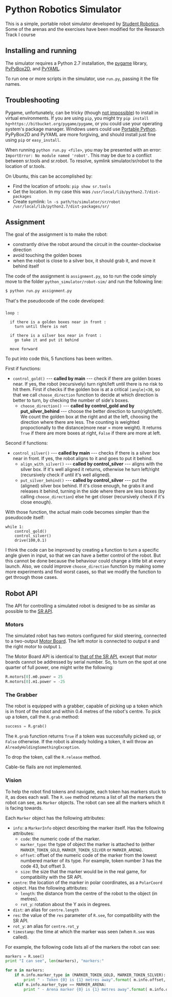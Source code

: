 Python Robotics Simulator
================================

This is a simple, portable robot simulator developed by [Student Robotics](https://studentrobotics.org).
Some of the arenas and the exercises have been modified for the Research Track I course

Installing and running
----------------------

The simulator requires a Python 2.7 installation, the [pygame](http://pygame.org/) library, [PyPyBox2D](https://pypi.python.org/pypi/pypybox2d/2.1-r331), and [PyYAML](https://pypi.python.org/pypi/PyYAML/).

To run one or more scripts in the simulator, use `run.py`, passing it the file names. 


## Troubleshooting

Pygame, unfortunately, can be tricky (though [not impossible](http://askubuntu.com/q/312767)) to install in virtual environments. If you are using `pip`, you might try `pip install hg+https://bitbucket.org/pygame/pygame`, or you could use your operating system's package manager. Windows users could use [Portable Python](http://portablepython.com/). PyPyBox2D and PyYAML are more forgiving, and should install just fine using `pip` or `easy_install`.


When running `python run.py <file>`, you may be presented with an error: `ImportError: No module named 'robot'`. This may be due to a conflict between sr.tools and sr.robot. To resolve, symlink simulator/sr/robot to the location of sr.tools.

On Ubuntu, this can be accomplished by:
* Find the location of srtools: `pip show sr.tools`
* Get the location. In my case this was `/usr/local/lib/python2.7/dist-packages`
* Create symlink: `ln -s path/to/simulator/sr/robot /usr/local/lib/python2.7/dist-packages/sr/`

Assignment
---------

The goal of the assignment is to make the robot:
- constrantly drive the robot around the circuit in the counter-clockwise direction
- avoid touching the golden boxes
- when the robot is close to a silver box, it should grab it, and move it behind itself

The code of the assignment is `assignment.py`, so to run the code simply move to the folder `python_simulator/robot-sim/` and run the following line:

```bash
$ python run.py assignment.py
```
That's the pseudocode of the code developed:

### ###
```
loop :

  if there is a golden boxes near in front :
    turn until there is not

  if there is a silver box near in front :
    go take it and put it behind

  move forward
```

To put into code this, 5 functions has been written.

First if functions:
  - `control_gold()` --- **called by main** ---   check if there are golden boxes near.
    If yes, the robot (recursively) turn right/left until there is no risk to hit them.
    First if checks if the golden box is at a critical `|angle|<30`, so that we call `choose_direction` function to decide at which direction is better to turn, by checking the number of side's boxes.
    - `choose_direction()` --- **called by control_gold and by put_silver_behind** --- choose the better direction to turn(right/left).
    We count the golden box at the right and at the left, choosing the direction where
    there are less.
    The counting is weighted propoctionally to the distance(more near = more weight). It returns `True` if there are more boxes at right, `False` if there are more at left.


Second if functions:
  - `control_silver()` --- **called by main** --- checks if there is a silver box near in front. If yes, the robot aligns to it and goes to put it behind.
    - `align_with_silver()` --- **called by control_silver** ---   aligns with the silver box.
    If it's well aligned it returns, otherwise he turn left/right (recursively check if
    until it's well aligned).
    - `put_silver_behind()` --- **called by control_silver** ---  put the (aligned) silver box behind.
    If it's close enough, he grabs it and releases it behind, turning in the side where there are less boxes (by calling `choose_direction`)
    else he get closer (recursively check if it's close enough).


With those function, the actual main code becomes simpler than the pseudocode itself:

```
while 1:
    control_gold()				  
    control_silver()
    drive(100,0.1)
```


I think the code can be improved by creating a function to turn a specific angle given in input, so that we can have a better control of the robot.
But this cannot be done because the behaviour could change a little bit at every launch.
Also, we could improve `choose_direction` function by making some more experiments and find worst cases, so that we modify the function to get through those cases.


Robot API
---------

The API for controlling a simulated robot is designed to be as similar as possible to the [SR API][sr-api].

### Motors ###

The simulated robot has two motors configured for skid steering, connected to a two-output [Motor Board](https://studentrobotics.org/docs/kit/motor_board). The left motor is connected to output `0` and the right motor to output `1`.

The Motor Board API is identical to [that of the SR API](https://studentrobotics.org/docs/programming/sr/motors/), except that motor boards cannot be addressed by serial number. So, to turn on the spot at one quarter of full power, one might write the following:

```python
R.motors[0].m0.power = 25
R.motors[0].m1.power = -25
```

### The Grabber ###

The robot is equipped with a grabber, capable of picking up a token which is in front of the robot and within 0.4 metres of the robot's centre. To pick up a token, call the `R.grab` method:

```python
success = R.grab()
```

The `R.grab` function returns `True` if a token was successfully picked up, or `False` otherwise. If the robot is already holding a token, it will throw an `AlreadyHoldingSomethingException`.

To drop the token, call the `R.release` method.

Cable-tie flails are not implemented.

### Vision ###

To help the robot find tokens and navigate, each token has markers stuck to it, as does each wall. The `R.see` method returns a list of all the markers the robot can see, as `Marker` objects. The robot can see all the markers which it is facing towards.

Each `Marker` object has the following attributes:

* `info`: a `MarkerInfo` object describing the marker itself. Has the following attributes:
  * `code`: the numeric code of the marker.
  * `marker_type`: the type of object the marker is attached to (either `MARKER_TOKEN_GOLD`, `MARKER_TOKEN_SILVER` or `MARKER_ARENA`).
  * `offset`: offset of the numeric code of the marker from the lowest numbered marker of its type. For example, token number 3 has the code 43, but offset 3.
  * `size`: the size that the marker would be in the real game, for compatibility with the SR API.
* `centre`: the location of the marker in polar coordinates, as a `PolarCoord` object. Has the following attributes:
  * `length`: the distance from the centre of the robot to the object (in metres).
  * `rot_y`: rotation about the Y axis in degrees.
* `dist`: an alias for `centre.length`
* `res`: the value of the `res` parameter of `R.see`, for compatibility with the SR API.
* `rot_y`: an alias for `centre.rot_y`
* `timestamp`: the time at which the marker was seen (when `R.see` was called).

For example, the following code lists all of the markers the robot can see:

```python
markers = R.see()
print "I can see", len(markers), "markers:"

for m in markers:
    if m.info.marker_type in (MARKER_TOKEN_GOLD, MARKER_TOKEN_SILVER):
        print " - Token {0} is {1} metres away".format( m.info.offset, m.dist )
    elif m.info.marker_type == MARKER_ARENA:
        print " - Arena marker {0} is {1} metres away".format( m.info.offset, m.dist )
```

[sr-api]: https://studentrobotics.org/docs/programming/sr/
